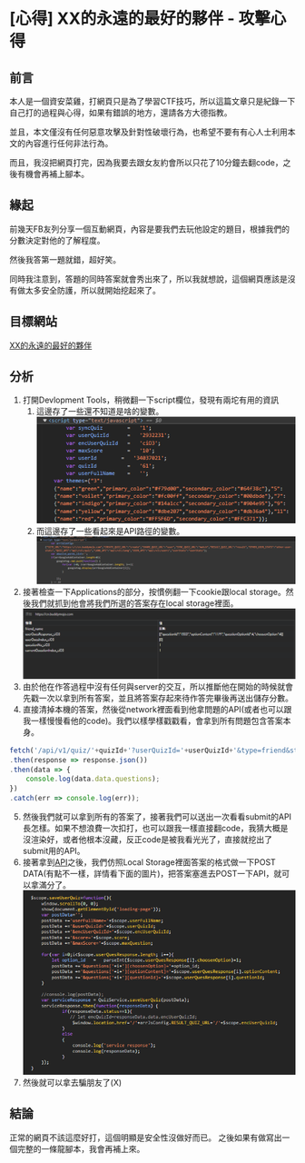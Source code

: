 # [心得] XX的永遠的最好的夥伴 - 攻擊心得

## 前言
本人是一個資安菜雞，打網頁只是為了學習CTF技巧，所以這篇文章只是紀錄一下自己打的過程與心得，如果有錯誤的地方，還請各方大德指教。

並且，本文僅沒有任何惡意攻擊及針對性破壞行為，也希望不要有有心人士利用本文的內容進行任何非法行為。

而且，我沒把網頁打完，因為我要去跟女友約會所以只花了10分鐘去翻code，之後有機會再補上腳本。

## 緣起
前幾天FB友列分享一個互動網頁，內容是要我們去玩他設定的題目，根據我們的分數決定對他的了解程度。

然後我答第一題就錯，超好笑。

同時我注意到，答題的同時答案就會秀出來了，所以我就想說，這個網頁應該是沒有做太多安全防護，所以就開始挖起來了。

## 目標網站
[XX的永遠的最好的夥伴](https://cn.buddymojo.com)

## 分析
1. 打開Devlopment Tools，稍微翻一下script欄位，發現有兩坨有用的資訊
    1. 這邊存了一些還不知道是啥的變數。
        ![Alt text](src/value.png)
    2. 而這邊存了一些看起來是API路徑的變數。
        ![Alt text](src/value2.png)
2. 接著檢查一下Applications的部分，按慣例翻一下cookie跟local storage。然後我們就抓到他會將我們所選的答案存在local storage裡面。
    ![Alt text](src/localstorage.png)
3. 由於他在作答過程中沒有任何與server的交互，所以推斷他在開始的時候就會先戳一次以拿到所有答案，並且將答案存起來待作答完畢後再送出儲存分數。
4. 直接清掉本機的答案，然後從network裡面看到他拿問題的API(或者也可以跟我一樣慢慢看他的code)。我們以樣學樣戳戳看，會拿到所有問題包含答案本身。
```js
fetch('/api/v1/quiz/'+quizId+'?userQuizId='+userQuizId+'&type=friend&stats=1')
.then(response => response.json())
.then(data => {
    console.log(data.data.questions);
})
.catch(err => console.log(err));
```
5. 然後我們就可以拿到所有的答案了，接著我們可以送出一次看看submit的API長怎樣。如果不想浪費一次扣打，也可以跟我一樣直接翻code，我猜大概是沒渲染好，或者他根本沒藏，反正code是被我看光光了，直接就挖出了submit用的API。
6. 接著拿到[API](https://cn.buddymojo.com/api/v1/quiz/61?userQuizId=2932231&type=friend&stats=1)之後，我們仿照Local Storage裡面答案的格式做一下POST DATA(有點不一樣，詳情看下面的圖片)，把答案塞進去POST一下API，就可以拿滿分了。
    ![Alt text](src/postdata.png)
7. 然後就可以拿去騙朋友了(X)

## 結論
正常的網頁不該這麼好打，這個明顯是安全性沒做好而已。
之後如果有做寫出一個完整的一條龍腳本，我會再補上來。